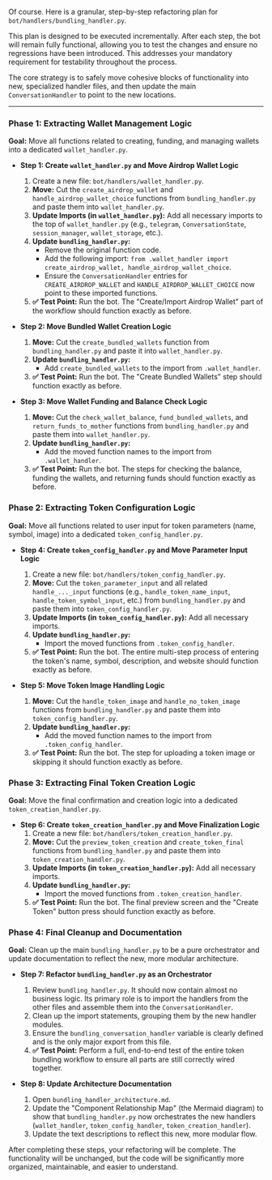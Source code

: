 Of course. Here is a granular, step-by-step refactoring plan for `bot/handlers/bundling_handler.py`.

This plan is designed to be executed incrementally. After each step, the bot will remain fully functional, allowing you to test the changes and ensure no regressions have been introduced. This addresses your mandatory requirement for testability throughout the process.

The core strategy is to safely move cohesive blocks of functionality into new, specialized handler files, and then update the main `ConversationHandler` to point to the new locations.

---

### **Phase 1: Extracting Wallet Management Logic**

**Goal:** Move all functions related to creating, funding, and managing wallets into a dedicated `wallet_handler.py`.

*   **Step 1: Create `wallet_handler.py` and Move Airdrop Wallet Logic**
    1.  Create a new file: `bot/handlers/wallet_handler.py`.
    2.  **Move:** Cut the `create_airdrop_wallet` and `handle_airdrop_wallet_choice` functions from `bundling_handler.py` and paste them into `wallet_handler.py`.
    3.  **Update Imports (in `wallet_handler.py`):** Add all necessary imports to the top of `wallet_handler.py` (e.g., `telegram`, `ConversationState`, `session_manager`, `wallet_storage`, etc.).
    4.  **Update `bundling_handler.py`:**
        *   Remove the original function code.
        *   Add the following import: `from .wallet_handler import create_airdrop_wallet, handle_airdrop_wallet_choice`.
        *   Ensure the `ConversationHandler` entries for `CREATE_AIRDROP_WALLET` and `HANDLE_AIRDROP_WALLET_CHOICE` now point to these imported functions.
    5.  **✅ Test Point:** Run the bot. The "Create/Import Airdrop Wallet" part of the workflow should function exactly as before.

*   **Step 2: Move Bundled Wallet Creation Logic**
    1.  **Move:** Cut the `create_bundled_wallets` function from `bundling_handler.py` and paste it into `wallet_handler.py`.
    2.  **Update `bundling_handler.py`:**
        *   Add `create_bundled_wallets` to the import from `.wallet_handler`.
    3.  **✅ Test Point:** Run the bot. The "Create Bundled Wallets" step should function exactly as before.

*   **Step 3: Move Wallet Funding and Balance Check Logic**
    1.  **Move:** Cut the `check_wallet_balance`, `fund_bundled_wallets`, and `return_funds_to_mother` functions from `bundling_handler.py` and paste them into `wallet_handler.py`.
    2.  **Update `bundling_handler.py`:**
        *   Add the moved function names to the import from `.wallet_handler`.
    3.  **✅ Test Point:** Run the bot. The steps for checking the balance, funding the wallets, and returning funds should function exactly as before.

### **Phase 2: Extracting Token Configuration Logic**

**Goal:** Move all functions related to user input for token parameters (name, symbol, image) into a dedicated `token_config_handler.py`.

*   **Step 4: Create `token_config_handler.py` and Move Parameter Input Logic**
    1.  Create a new file: `bot/handlers/token_config_handler.py`.
    2.  **Move:** Cut the `token_parameter_input` and all related `handle_..._input` functions (e.g., `handle_token_name_input`, `handle_token_symbol_input`, etc.) from `bundling_handler.py` and paste them into `token_config_handler.py`.
    3.  **Update Imports (in `token_config_handler.py`):** Add all necessary imports.
    4.  **Update `bundling_handler.py`:**
        *   Import the moved functions from `.token_config_handler`.
    5.  **✅ Test Point:** Run the bot. The entire multi-step process of entering the token's name, symbol, description, and website should function exactly as before.

*   **Step 5: Move Token Image Handling Logic**
    1.  **Move:** Cut the `handle_token_image` and `handle_no_token_image` functions from `bundling_handler.py` and paste them into `token_config_handler.py`.
    2.  **Update `bundling_handler.py`:**
        *   Add the moved function names to the import from `.token_config_handler`.
    3.  **✅ Test Point:** Run the bot. The step for uploading a token image or skipping it should function exactly as before.

### **Phase 3: Extracting Final Token Creation Logic**

**Goal:** Move the final confirmation and creation logic into a dedicated `token_creation_handler.py`.

*   **Step 6: Create `token_creation_handler.py` and Move Finalization Logic**
    1.  Create a new file: `bot/handlers/token_creation_handler.py`.
    2.  **Move:** Cut the `preview_token_creation` and `create_token_final` functions from `bundling_handler.py` and paste them into `token_creation_handler.py`.
    3.  **Update Imports (in `token_creation_handler.py`):** Add all necessary imports.
    4.  **Update `bundling_handler.py`:**
        *   Import the moved functions from `.token_creation_handler`.
    5.  **✅ Test Point:** Run the bot. The final preview screen and the "Create Token" button press should function exactly as before.

### **Phase 4: Final Cleanup and Documentation**

**Goal:** Clean up the main `bundling_handler.py` to be a pure orchestrator and update documentation to reflect the new, more modular architecture.

*   **Step 7: Refactor `bundling_handler.py` as an Orchestrator**
    1.  Review `bundling_handler.py`. It should now contain almost no business logic. Its primary role is to import the handlers from the other files and assemble them into the `ConversationHandler`.
    2.  Clean up the import statements, grouping them by the new handler modules.
    3.  Ensure the `bundling_conversation_handler` variable is clearly defined and is the only major export from this file.
    4.  **✅ Test Point:** Perform a full, end-to-end test of the entire token bundling workflow to ensure all parts are still correctly wired together.

*   **Step 8: Update Architecture Documentation**
    1.  Open `bundling_handler_architecture.md`.
    2.  Update the "Component Relationship Map" (the Mermaid diagram) to show that `bundling_handler.py` now orchestrates the new handlers (`wallet_handler`, `token_config_handler`, `token_creation_handler`).
    3.  Update the text descriptions to reflect this new, more modular flow.

After completing these steps, your refactoring will be complete. The functionality will be unchanged, but the code will be significantly more organized, maintainable, and easier to understand.